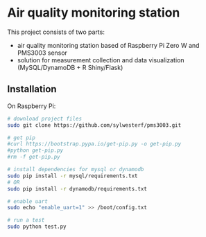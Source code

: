 # Air quality monitoring station 

This project consists of two parts:
- air quality monitoring station based of Raspberry Pi Zero W and PMS3003 sensor
- solution for measurement collection and data visualization (MySQL/DynamoDB + R Shiny/Flask)

## Installation

On Raspberry Pi:

```sh
# download project files
sudo git clone https://github.com/sylwesterf/pms3003.git

# get pip
#curl https://bootstrap.pypa.io/get-pip.py -o get-pip.py
#python get-pip.py
#rm -f get-pip.py

# install dependencies for mysql or dynamodb
sudo pip install -r mysql/requirements.txt
# OR
sudo pip install -r dynamodb/requirements.txt

# enable uart
sudo echo "enable_uart=1" >> /boot/config.txt

# run a test
sudo python test.py
```

